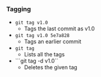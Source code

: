 ### Tagging 
- ```git tag v1.0```
	- Tags the last commit as v1.0 
- ```git tag v1.0 5e7a828``` 
	- Tags an earlier commit 
- ```git tag``` 
	- Lists all the tags 
- ```git tag -d v1.0`` 
	- Deletes the given tag